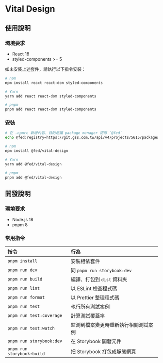 # Vital Design

## 使用說明

### 環境要求

- React 18
- styled-components >= 5

如未安裝上述套件，請執行以下指令安裝：

```sh
# npm
npm install react react-dom styled-components

# Yarn
yarn add react react-dom styled-components

# pnpm
pnpm add react react-dom styled-components
```

### 安裝

```sh
# 在 .npmrc 新增內容，目的是讓 package manager 認得 `@fed`
echo @fed:registry=https://git.gss.com.tw/api/v4/projects/5615/packages/npm/ >> .npmrc

# npm
npm install @fed/vital-design

# Yarn
yarn add @fed/vital-design

# pnpm
pnpm add @fed/vital-design
```

## 開發說明

### 環境要求

- Node.js 18
- pnpm 8

### 常用指令

| 指令                        | 行為                                 |
| :------------------------- | :----------------------------------- |
| `pnpm install`             | 安裝相依套件                           |
| `pnpm run dev`             | 同 `pnpm run storybook:dev`          |
| `pnpm run build`           | 編譯、打包到 `dist` 資料夾              |
| `pnpm run lint`            | 以 ESLint 檢查程式碼                   |
| `pnpm run format`          | 以 Prettier 整理程式碼                 |
| `pnpm run test`            | 執行所有測試案例                       |
| `pnpm run test:coverage`   | 計算測試覆蓋率                         |
| `pnpm run test:watch`      | 監測到檔案變更時重新執行相關測試案例       |
| `pnpm run storybook:dev`   | 在 Storybook 開發元件                 |
| `pnpm run storybook:build` | 把 Storybook 打包成靜態網頁            |
